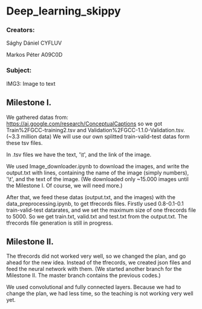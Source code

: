 # Deep_learning_skippy

### Creators:
Sághy Dániel CYFLUV

Markos Péter A09C0D
  
### Subject:
IMG3: Image to text
  
## Milestone I.
We gathered datas from: https://ai.google.com/research/ConceptualCaptions
so we got Train%2FGCC-training2.tsv and Validation%2FGCC-1.1.0-Validation.tsv. (~3.3 million data) We will use our own splitted train-valid-test datas form these tsv files.

In .tsv files we have the text, '\t', and the link of the image.

We used Image_downloader.ipynb to download the images, and write the output.txt with lines, containing the name of the image (simply numbers), '\t', and the text of the image. (We downloaded only ~15.000 images until the Milestone I. Of course, we will need more.)

After that, we feed these datas (output.txt, and the images) with the data_preprocessing.ipynb, to get tfrecords files. Firstly used 0.8-0.1-0.1 train-valid-test datarates, and we set the maximum size of one tfrecords file to 5000. So we get train.txt, valid.txt and test.txt from the output.txt. The tfrecords file generation is still in progress.

## Milestone II.
The tfrecords did not worked very well, so we changed the plan, and go ahead for the new idea. Instead of the tfrecords, we created json files and feed the neural network with them.
(We started another branch for the Milestone II. The master branch contains the previous codes.)

We used convolutional and fully connected layers.
Because we had to change the plan, we had less time, so the teaching is not working very well yet.
